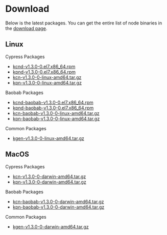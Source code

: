 # Download <a id="download"></a>

Below is the latest packages. You can get the entire list of node binaries in the [download page](../../download/README.md).

## Linux <a id="linux"></a>

Cypress Packages
- [kcnd-v1.3.0-0.el7.x86_64.rpm](http://packages.klaytn.net/klaytn/v1.3.0/kcnd-v1.3.0-0.el7.x86_64.rpm)
- [kpnd-v1.3.0-0.el7.x86_64.rpm](http://packages.klaytn.net/klaytn/v1.3.0/kpnd-v1.3.0-0.el7.x86_64.rpm)
- [kcn-v1.3.0-0-linux-amd64.tar.gz](http://packages.klaytn.net/klaytn/v1.3.0/kcn-v1.3.0-0-linux-amd64.tar.gz)
- [kpn-v1.3.0-0-linux-amd64.tar.gz](http://packages.klaytn.net/klaytn/v1.3.0/kpn-v1.3.0-0-linux-amd64.tar.gz)

Baobab Packages
- [kcnd-baobab-v1.3.0-0.el7.x86_64.rpm](http://packages.klaytn.net/klaytn/v1.3.0/kcnd-baobab-v1.3.0-0.el7.x86_64.rpm)
- [kpnd-baobab-v1.3.0-0.el7.x86_64.rpm](http://packages.klaytn.net/klaytn/v1.3.0/kpnd-baobab-v1.3.0-0.el7.x86_64.rpm)
- [kcn-baobab-v1.3.0-0-linux-amd64.tar.gz](http://packages.klaytn.net/klaytn/v1.3.0/kcn-baobab-v1.3.0-0-linux-amd64.tar.gz)
- [kpn-baobab-v1.3.0-0-linux-amd64.tar.gz](http://packages.klaytn.net/klaytn/v1.3.0/kpn-baobab-v1.3.0-0-linux-amd64.tar.gz)

Common Packages
- [kgen-v1.3.0-0-linux-amd64.tar.gz](http://packages.klaytn.net/klaytn/v1.3.0/kgen-v1.3.0-0-linux-amd64.tar.gz)


## MacOS <a id="macos"></a>

Cypress Packages
- [kcn-v1.3.0-0-darwin-amd64.tar.gz](http://packages.klaytn.net/klaytn/v1.3.0/kcn-v1.3.0-0-darwin-amd64.tar.gz)
- [kpn-v1.3.0-0-darwin-amd64.tar.gz](http://packages.klaytn.net/klaytn/v1.3.0/kpn-v1.3.0-0-darwin-amd64.tar.gz)

Baobab Packages
- [kcn-baobab-v1.3.0-0-darwin-amd64.tar.gz](http://packages.klaytn.net/klaytn/v1.3.0/kcn-baobab-v1.3.0-0-darwin-amd64.tar.gz)
- [kpn-baobab-v1.3.0-0-darwin-amd64.tar.gz](http://packages.klaytn.net/klaytn/v1.3.0/kpn-baobab-v1.3.0-0-darwin-amd64.tar.gz)

Common Packages
- [kgen-v1.3.0-0-darwin-amd64.tar.gz](http://packages.klaytn.net/klaytn/v1.3.0/kgen-v1.3.0-0-darwin-amd64.tar.gz)



